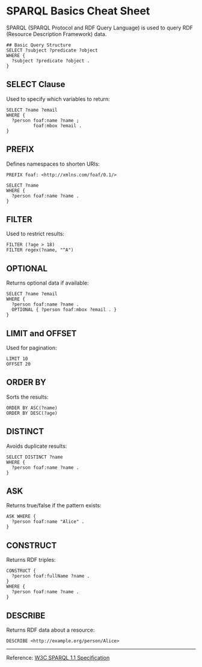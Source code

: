 # SPARQL Basics Cheat Sheet
SPARQL (SPARQL Protocol and RDF Query Language) is used to query RDF (Resource Description Framework) data.

```sparql
## Basic Query Structure
SELECT ?subject ?predicate ?object
WHERE {
  ?subject ?predicate ?object .
}
````

## SELECT Clause

Used to specify which variables to return:

```sparql
SELECT ?name ?email
WHERE {
  ?person foaf:name ?name ;
          foaf:mbox ?email .
}
```

## PREFIX

Defines namespaces to shorten URIs:

```sparql
PREFIX foaf: <http://xmlns.com/foaf/0.1/>

SELECT ?name
WHERE {
  ?person foaf:name ?name .
}
```

## FILTER

Used to restrict results:

```sparql
FILTER (?age > 18)
FILTER regex(?name, "^A")
```

## OPTIONAL

Returns optional data if available:

```sparql
SELECT ?name ?email
WHERE {
  ?person foaf:name ?name .
  OPTIONAL { ?person foaf:mbox ?email . }
}
```

## LIMIT and OFFSET

Used for pagination:

```sparql
LIMIT 10
OFFSET 20
```

## ORDER BY

Sorts the results:

```sparql
ORDER BY ASC(?name)
ORDER BY DESC(?age)
```

## DISTINCT

Avoids duplicate results:

```sparql
SELECT DISTINCT ?name
WHERE {
  ?person foaf:name ?name .
}
```

## ASK

Returns true/false if the pattern exists:

```sparql
ASK WHERE {
  ?person foaf:name "Alice" .
}
```

## CONSTRUCT

Returns RDF triples:

```sparql
CONSTRUCT {
  ?person foaf:fullName ?name .
}
WHERE {
  ?person foaf:name ?name .
}
```

## DESCRIBE

Returns RDF data about a resource:

```sparql
DESCRIBE <http://example.org/person/Alice>
```

---

Reference: [W3C SPARQL 1.1 Specification](https://www.w3.org/TR/sparql11-query/)
